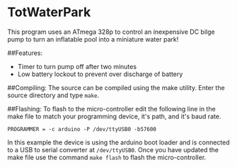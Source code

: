 TotWaterPark
============

This program uses an ATmega 328p to control an inexpensive DC bilge pump to turn an inflatable pool into a
miniature water park!

##Features:
* Timer to turn pump off after two minutes
* Low battery lockout to prevent over discharge of battery

##Compiling:
The source can be compiled using the make utility.  Enter the source directory and type `make`.

##Flashing:
To flash to the micro-controller edit the following line in the make file to match your programming device, it's path, and it's baud rate.
```
PROGRAMMER = -c arduino -P /dev/ttyUSB0 -b57600
```
In this example the device is using the arduino boot loader and is connected to a USB to serial converter at `/dev/ttyUSB0`.  Once you have updated the make file use the command `make flash` to flash the micro-controller.

